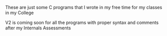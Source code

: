 These are just some C programs that I wrote in my free time for my classes in my College

V2 is coming soon for all the programs with proper syntax and comments after my Internals Assessments
